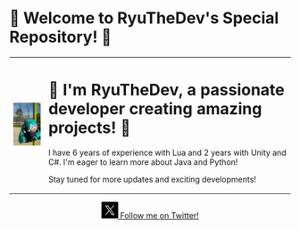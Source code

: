 # 🎵 Welcome to RyuTheDev's Special Repository! 🎵

<table>
  <tr>
    <td>
      <img src="a.gif" width="150">
    </td>
    <td>
      <h1>🎤 I'm RyuTheDev, a passionate developer creating amazing projects! 🎤</h1>
      <p>I have 6 years of experience with Lua and 2 years with Unity and C#. I'm eager to learn more about Java and Python!</p>
      <p>Stay tuned for more updates and exciting developments!</p>
    </td>
  </tr>
</table>

<p align="center">
  <a href="https://twitter.com/yourtwitterhandle" target="_blank">
    <img src="twitter.png" width="30"> Follow me on Twitter!
  </a>
</p>
